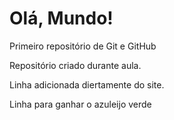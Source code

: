 # Olá, Mundo!

 Primeiro repositório de Git e GitHub

Repositório criado durante aula.

Linha adicionada diertamente do site.

Linha para ganhar o azuleijo verde